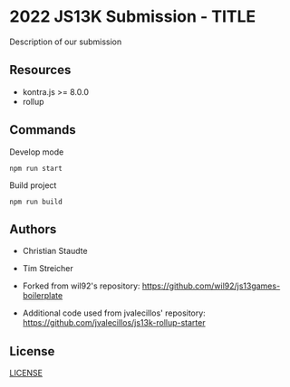 # 2022 JS13K Submission - TITLE

Description of our submission

## Resources

- kontra.js >= 8.0.0
- rollup

## Commands

Develop mode
```
npm run start
```

Build project
```
npm run build
```

## Authors

- Christian Staudte
- Tim Streicher

- Forked from wil92's repository: https://github.com/wil92/js13games-boilerplate  
- Additional code used from jvalecillos' repository: https://github.com/jvalecillos/js13k-rollup-starter

## License

[LICENSE](./LICENSE.md)
